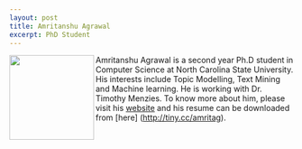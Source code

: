 ```yaml
---
layout: post
title: Amritanshu Agrawal
excerpt: PhD Student
---
```


 
<img align=left width=150
src="http://static.wixstatic.com/media/1bf308_01e141375f454173b368feb66f3ee865.png_srz_p_325_348_75_22_0.50_1.20_0.00_png_srz"> Amritanshu Agrawal is a second year
Ph.D student in Computer Science at North Carolina State University. 
His interests include Topic Modelling, Text Mining and Machine learning. He is working with Dr. Timothy Menzies.
To know more about him, please visit his [website](http://amritag.wixsite.com/amrit) 
and his resume can be downloaded from [here] (http://tiny.cc/amritag).

